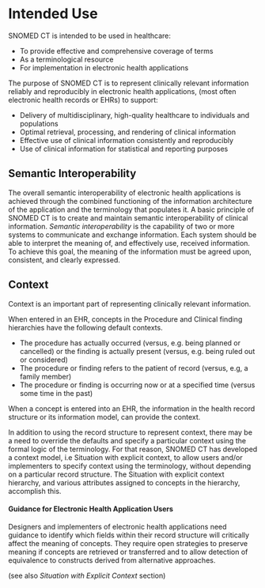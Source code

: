 # Intended Use

SNOMED CT is intended to be used in healthcare:

* To provide effective and comprehensive coverage of terms
* As a terminological resource
* For implementation in electronic health applications

The purpose of SNOMED CT is to represent clinically relevant information reliably and reproducibly in electronic health applications, (most often electronic health records or EHRs) to support:

* Delivery of multidisciplinary, high-quality healthcare to individuals and populations
* Optimal retrieval, processing, and rendering of clinical information
* Effective use of clinical information consistently and reproducibly
* Use of clinical information for statistical and reporting purposes

## Semantic Interoperability

The overall semantic interoperability of electronic health applications  is achieved through the combined functioning of the information architecture of the application and the terminology that populates it. A basic principle of SNOMED CT is to create and maintain semantic interoperability of clinical information. _Semantic interoperability_ is the capability of two or more systems to communicate and exchange information. Each system should be able to interpret the meaning of, and effectively use, received information. To achieve this goal, the meaning of the information must be agreed upon, consistent, and clearly expressed.

## Context

Context is an important part of representing clinically relevant information.

When entered in an EHR, concepts in the Procedure and Clinical finding hierarchies have the following default contexts.

* The procedure has actually occurred (versus, e.g. being planned or cancelled) or the finding is actually present (versus, e.g. being ruled out or considered)
* The procedure or finding refers to the patient of record (versus, e.g, a family member)
* The procedure or finding is occurring now or at a specified time (versus some time in the past)

When a concept is entered into an EHR, the information in the health record structure or its information model, can provide the context.

In addition to using the record structure to represent context, there may be a need to override the defaults and specify a particular context using the formal logic of the terminology. For that reason, SNOMED CT has developed a context model, i.e Situation with explicit context, to allow users and/or implementers to specify context using the terminology, without depending on a particular record structure. The Situation with explicit context hierarchy, and various attributes assigned to concepts in the hierarchy, accomplish this.

#### **Guidance for Electronic Health Application Users**

Designers and implementers of electronic health applications need guidance to identify which fields within their record structure will critically affect the meaning of concepts. They require open strategies to preserve meaning if concepts are retrieved or transferred and to allow detection of equivalence to constructs derived from alternative approaches.

(see also _Situation with Explicit Context_ section)
